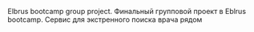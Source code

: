 Elbrus bootcamp group project.
Финальный групповой проект в Eblrus bootcamp. 
Сервис для экстренного поиска врача рядом
